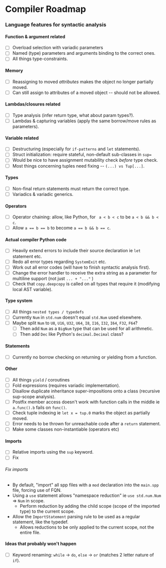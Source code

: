 # Compiler Roadmap
### Language features for syntactic analysis
#### Function & argument related
- [ ] Overload selection with variadic parameters
- [ ] Named (type) parameters and arguments binding to the correct ones.
- [ ] All things type-constraints.

#### Memory
- [ ] Reassigning to moved _attributes_ makes the object no longer partially moved.
- [ ] Can still assign to attributes of a moved object -- should not be allowed.

#### Lambdas/closures related
- [ ] Type analysis (infer return type, what about param types?).
- [ ] Lambdas & capturing variables (apply the same borrow/move rules as parameters).

#### Variable related
- [ ] Destructuring (especially for `if-patterns` and `let` statements).
- [ ] Struct initialization: require stateful, non-default sub-classes in `sup=`
- [ ] Would be nice to have assignment mutability check _before_ type check.
- [ ] Most things concerning tuples need fixing -- `(...) vs Tup[...]`.

#### Types
- [ ] Non-final return statements must return the correct type.
- [ ] Variadics & variadic generics.

#### Operators
- [ ] Operator chaining: allow, like Python, for ` a < b < c` to be `a < b && b < c`.
- [ ] Allow `a == b == b` to become `a == b && b == c`.

#### Actual compiler Python code
- [ ] Heavily extend errors to include their source declaration ie `let` statement etc.
- [ ] Redo all error types regarding `SystemExit` etc.
- [ ] Work out all error codes (will have to finish syntactic analysis first).
- [ ] Change the error handler to receive the extra string as a parameter for multiline support (not just `... + "..."` )
- [ ] Check that `copy.deepcopy` is called on all types that require it (modifying local AST variable).

#### Type system
- [ ] All things `nested types / typedefs`
- [ ] Currently `Num` in `std.num` doesn't equal `std.Num` used elsewhere.
- [ ] Maybe split `Num` to `U8`, `U16`, `U32`, `U64`, `I8`, `I16`, `I32`, `I64`, `F32`, `F64`?
  - [ ] Then add `Num` as a `BigNum` type that can be used for all arithmetic.
  - [ ] Then add `Dec` like Python's `decimal.Decimal` class?

#### Statements
- [ ] Currently no borrow checking on returning or yielding from a function.

#### Other
- [ ] All things `yield` / coroutines
- [ ] Fold expressions (requires variadic implementation).
- [ ] Disallow duplicate inheritance super-impositions onto a class (recursive sup-scope analysis).
- [ ] Postfix member access doesn't work with function calls in the middle ie `a.func().b` fails on `func()`.
- [ ] Check tuple indexing ie `let x = tup.0` marks the object as partially moved.
- [ ] Error needs to be thrown for unreachable code after a `return` statement.
- [ ] Make some classes non-instantiable (operators etc)

#### Imports
- [ ] Relative imports using the `sup` keyword.
- [ ] Fix
###### Fix imports
- By default, "import" all spp files with a `mod` declaration into the `main.spp` file, forcing use of FQN.
- Using a `use` statement allows "namespace reduction" ie `use std.num.Num` => `Num` in scope.
  - Perform reduction by adding the child scope (scope of the imported type) to the current scope.
- Allow the `ImportStatement` parsing rule to be used as a regular statement, like the typedef.
  - Allows reductions to be only applied to the current scope, not the entire file.


#### Ideas that probably won't happen
- [ ] Keyword renaming: `while` -> `do`, `else` -> `or` (matches 2 letter nature of `if`).